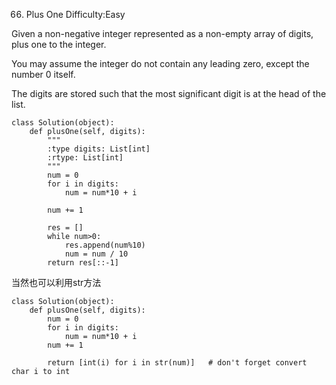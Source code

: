 66. Plus One
Difficulty:Easy

Given a non-negative integer represented as a non-empty array of digits, plus one to the integer.

You may assume the integer do not contain any leading zero, except the number 0 itself.

The digits are stored such that the most significant digit is at the head of the list.

```
class Solution(object):
    def plusOne(self, digits):
        """
        :type digits: List[int]
        :rtype: List[int]
        """
        num = 0
        for i in digits:
            num = num*10 + i

        num += 1

        res = []
        while num>0:
            res.append(num%10)
            num = num / 10
        return res[::-1]
```

当然也可以利用str方法
```
class Solution(object):
    def plusOne(self, digits):
        num = 0
        for i in digits:
            num = num*10 + i
        num += 1

        return [int(i) for i in str(num)]   # don't forget convert char i to int
```
